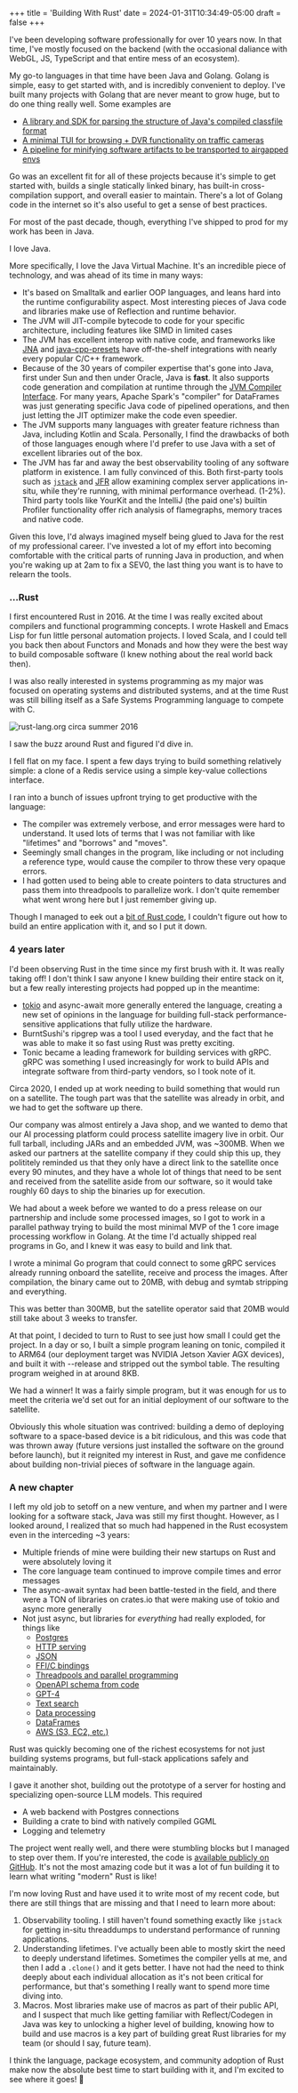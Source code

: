 +++
title = 'Building With Rust'
date = 2024-01-31T10:34:49-05:00
draft = false
+++

I've been developing software professionally for over 10 years now. In that time, I've mostly focused on the backend
(with the occasional daliance with WebGL, JS, TypeScript and that entire mess of an ecosystem).

My go-to languages in that time have been Java and Golang. Golang is simple, easy to get started with, and is incredibly
convenient to deploy. I've built many projects with Golang that are never meant to grow huge, but to do one thing really
well. Some examples are

* [A library and SDK for parsing the structure of Java's compiled classfile format](https://github.com/a10y/classy)
* [A minimal TUI for browsing + DVR functionality on traffic cameras](https://github.com/a10y/ddotcli)
* [A pipeline for minifying software artifacts to be transported to airgapped envs](https://blog.palantir.com/lilliput-minified-software-patches-ed4028242a5)

Go was an excellent fit for all of these projects because it's simple to get started with, builds a single statically linked binary,
has built-in cross-compilation support, and overall easier to maintain. There's a lot of Golang code in the internet so it's also useful
to get a sense of best practices.

For most of the past decade, though, everything I've shipped to prod for my work has been in Java.

I love Java.

More specifically, I love the Java Virtual Machine. It's an incredible piece of technology, and was ahead of its time in many ways:

* It's based on Smalltalk and earlier OOP languages, and leans hard into the runtime configurability aspect. Most interesting pieces
  of Java code and libraries make use of Reflection and runtime behavior.
* The JVM will JIT-compile bytecode to code for your specific architecture, including features like SIMD in limited cases
* The JVM has excellent interop with native code, and frameworks like [JNA](https://github.com/java-native-access/jna) and 
  [java-cpp-presets](https://github.com/bytedeco/javacpp-presets) have off-the-shelf integrations with nearly every popular
  C/C++ framework.
* Because of the 30 years of compiler expertise that's gone into Java, first under Sun and then under Oracle, Java is **fast**.
  It also supports code generation and compilation at runtime through the [JVM Compiler Interface](https://openjdk.org/jeps/243).
  For many years, Apache Spark's "compiler" for DataFrames was just generating specific Java code of pipelined operations, and then
  just letting the JIT optimizer make the code even speedier.
* The JVM supports many languages with greater feature richness than Java, including Kotlin and Scala. Personally, I find the drawbacks
  of both of those languages enough where I'd prefer to use Java with a set of excellent libraries out of the box.
* The JVM has far and away the best observability tooling of any software platform in existence. I am fully convinced of this. Both first-party
  tools such as [`jstack`](https://docs.oracle.com/javase/8/docs/technotes/tools/unix/jstack.html) and [JFR](https://docs.oracle.com/javacomponents/jmc-5-4/jfr-runtime-guide/about.htm#JFRUH170)
  allow examining complex server applications in-situ, while they're running, with minimal performance overhead. (1-2%). Third party tools like
  YourKit and the IntelliJ (the paid one's) builtin Profiler functionality offer rich analysis of flamegraphs, memory traces and native code.


Given this love, I'd always imagined myself being glued to Java for the rest of my professional career. I've invested a lot of my effort into
becoming comfortable with the critical parts of running Java in production, and when you're waking up at 2am to fix a SEV0, the last thing you
want is to have to relearn the tools.


### ...Rust

I first encountered Rust in 2016. At the time I was really excited about compilers and functional programming concepts. I wrote Haskell
and Emacs Lisp for fun little personal automation projects. I loved Scala, and I could tell you back then about Functors and Monads
and how they were the best way to build composable software (I knew nothing about the real world back then).

I was also really interested in systems programming as my major was focused on operating systems and distributed systems, and at the time
Rust was still billing itself as a Safe Systems Programming language to compete with C.


![rust-lang.org circa summer 2016](/images/rust2016.jpg)

I saw the buzz around Rust and figured I'd dive in.

I fell flat on my face. I spent a few days trying to build something relatively simple: a clone of a Redis service
using a simple key-value collections interface.

I ran into a bunch of issues upfront trying to get productive with the language:

* The compiler was extremely verbose, and error messages were hard to understand. It used lots of terms
  that I was not familiar with like "lifetimes" and "borrows" and "moves".
* Seemingly small changes in the program, like including or not including a reference type, would cause
  the compiler to throw these very opaque errors.
* I had gotten used to being able to create pointers to data structures and pass them into threadpools
  to parallelize work. I don't quite remember what went wrong here but I just remember giving up.

Though I managed to eek out a [bit of Rust code](https://github.com/a10y/consist), I couldn't figure out how to build an entire application with it, and so I put it down.


### 4 years later

I'd been observing Rust in the time since my first brush with it. It was really taking off! I don't think I saw
anyone I knew building their entire stack on it, but a few really interesting projects had popped up in the meantime:

* [tokio](https://tokio.rs/) and async-await more generally entered the language, creating a new set of opinions
  in the language for building full-stack performance-sensitive applications that fully utilize the hardware.
* BurntSushi's ripgrep was a tool I used everyday, and the fact that he was able to make it so fast using Rust
  was pretty exciting.
* Tonic became a leading framework for building services with gRPC. gRPC was something I used increasingly for work
  to build APIs and integrate software from third-party vendors, so I took note of it.

Circa 2020, I ended up at work needing to build something that would run on a satellite. The tough part was that
the satellite was already in orbit, and we had to get the software up there.

Our company was almost entirely a Java shop, and we wanted to demo that our AI processing platform could process
satellite imagery live in orbit. Our full tarball, including JARs and an embedded JVM, was ~300MB. When we asked
our partners at the satellite company if they could ship this up, they polititely reminded us that they only have
a direct link to the satellite once every 90 minutes, and they have a whole lot of things that need to be sent
and received from the satellite aside from our software, so it would take roughly 60 days to ship the binaries
up for execution.

We had about a week before we wanted to do a press release on our partnership and include some processed images,
so I got to work in a parallel pathway trying to build the most minimal MVP of the 1 core image processing workflow
in Golang. At the time I'd actually shipped real programs in Go, and I knew it was easy to build and link that.

I wrote a minimal Go program that could connect to some gRPC services already running onboard the satellite, receive
and process the images. After compilation, the binary came out to 20MB, with debug and symtab stripping and everything.

This was better than 300MB, but the satellite operator said that 20MB would still take about 3 weeks to transfer.

At that point, I decided to turn to Rust to see just how small I could get the project. In a day or so, I built a simple program leaning on tonic, compiled it to ARM64 (our deployment target was NVIDIA Jetson Xavier AGX devices), and built it with --release and stripped out the symbol table. The resulting program weighed in at around 8KB.

We had a winner! It was a fairly simple program, but it was enough for us to meet the criteria we'd set out for an initial deployment of our software to the satellite.

Obviously this whole situation was contrived: building a demo of deploying software to a space-based device is a bit ridiculous, and this was code that was thrown away (future versions just installed the software on the ground before launch), but it reignited my interest in Rust, and gave me confidence about building non-trivial pieces of software in the language again.


### A new chapter

I left my old job to setoff on a new venture, and when my partner and I were looking for a software stack, Java was
still my first thought. However, as I looked around, I realized that so much had happened in the Rust ecosystem even in the interceding ~3 years:

* Multiple friends of mine were building their new startups on Rust and were absolutely loving it
* The core language team continued to improve compile times and error messages
* The async-await syntax had been battle-tested in the field, and there were a TON of libraries on crates.io
  that were making use of tokio and async more generally
* Not just async, but libraries for *everything* had really exploded, for things like
    * [Postgres](https://docs.rs/sqlx/latest/sqlx/type.PgPool.html)
    * [HTTP serving](https://github.com/tokio-rs/axum)
    * [JSON](https://github.com/serde-rs/json)
    * [FFI/C bindings](https://github.com/rust-lang/rust-bindgen)
    * [Threadpools and parallel programming](https://github.com/rayon-rs/rayon)
    * [OpenAPI schema from code](https://github.com/juhaku/utoipa)
    * [GPT-4](https://github.com/64bit/async-openai)
    * [Text search](https://github.com/quickwit-oss/tantivy)
    * [Data processing](https://github.com/apache/arrow-datafusion)
    * [DataFrames](https://pola.rs/)
    * [AWS (S3, EC2, etc.)](https://github.com/awslabs/aws-sdk-rust)


Rust was quickly becoming one of the richest ecosystems for not just building systems programs, but full-stack
applications safely and maintainably.

I gave it another shot, building out the prototype of a server for hosting and specializing open-source LLM models. This required

* A web backend with Postgres connections
* Building a crate to bind with natively compiled GGML
* Logging and telemetry

The project went really well, and there were stumbling blocks but I managed to step over them. If you're interested, the code is [available publicly on GitHub](https://github.com/intrinsiclabsai/models.rs). It's not the most amazing code but it was a lot of fun building it to learn what writing "modern" Rust is like!


I'm now loving Rust and have used it to write most of my recent code, but there are still things that are missing and that I need to learn more about:

1. Observability tooling. I still haven't found something exactly like `jstack` for getting in-situ threaddumps to understand performance of running applications.
2. Understanding lifetimes. I've actually been able to mostly skirt the need to deeply understand lifetimes. Sometimes the compiler yells at me, and then I add a `.clone()` and it gets better. I have not had the need to think deeply about each individual allocation as it's not been critical for performance, but that's something I really want to spend more time diving into.
3. Macros. Most libraries make use of macros as part of their public API, and I suspect that much like getting familiar with Reflect/Codegen in Java was key to unlocking a higher level of building, knowing how to build and use macros is a key part of building great Rust libraries for my team (or should I say, future team).


I think the language, package ecosystem, and community adoption of Rust make now the absolute best time to start building with it, and I'm excited to see where it goes! 🚀


